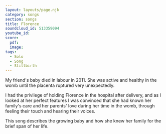 ```yaml
---
layout: layouts/page.njk
category: songs
section: songs
title: Florence
soundcloud_id: 513359094
youtube_id: 
score:
  pdf:
  image:
tags:
  - Solo
  - Song
  - Stillbirth
---
```


My friend's baby died in labour in 2011. She was active and healthy in the womb until the placenta ruptured very unexpectedly. 

I had the privilege of holding Florence in the hospital after delivery, and as I looked at her perfect features I was convinced that she had known her family's care and her parents' love during her time in the womb, through feeling their touch and hearing their voices.

This song describes the growing baby and how she knew her family for the brief span of her life.
